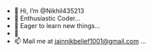 - 👋 Hi, I’m @Nikhil435213
- 👀 Enthusiastic Coder...
- 🌱 Eager to learn new things... 
- 💞️  
- 📫 Mail me at jainnikbelief1001@gmail.com ...

<!---
Nikhil435213/Nikhil435213 is a ✨ special ✨ repository because its `README.md` (this file) appears on your GitHub profile.
You can click the Preview link to take a look at your changes.
--->
